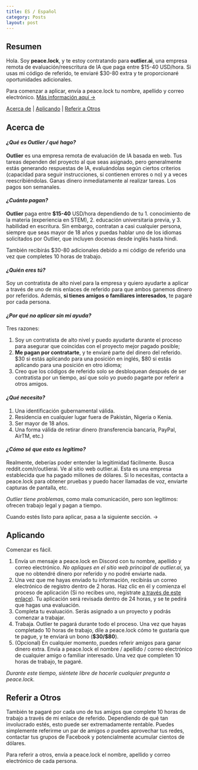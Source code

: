 ```yaml
---
title: ES / Español
category: Posts
layout: post
---
```


## Resumen

Hola. Soy **peace.lock**, y te estoy contratando para **outlier.ai**, una empresa remota de evaluación/reescritura de IA que paga entre \$15-40 USD/hora. Si usas mi código de referido, te enviaré \$30-80 extra y te proporcionaré oportunidades adicionales.

Para comenzar a aplicar, envía a peace.lock tu nombre, apellido y correo electrónico. [Más información aquí →](#aplicando)

[Acerca de](#acerca-de) | [Aplicando](#aplicando) | [Referir a Otros](#referir-a-otros)

## Acerca de

#### ***¿Qué es Outlier / qué hago?***
**Outlier** es una empresa remota de evaluación de IA basada en web. Tus tareas dependen del proyecto al que seas asignado, pero generalmente estás generando respuestas de IA, evaluándolas según ciertos criterios (capacidad para seguir instrucciones, si contienen errores o no) y a veces reescribiéndolas. Ganas dinero inmediatamente al realizar tareas. Los pagos son semanales.

#### ***¿Cuánto pagan?***
**Outlier** paga entre **\$15-40** USD/hora dependiendo de tu 1. conocimiento de la materia (experiencia en STEM), 2. educación universitaria previa, y 3. habilidad en escritura. Sin embargo, contratan a casi cualquier persona, siempre que seas mayor de 18 años y puedas hablar uno de los idiomas solicitados por Outlier, que incluyen docenas desde inglés hasta hindi.

También recibirás \$30-80 adicionales debido a mi código de referido una vez que completes 10 horas de trabajo.

#### ***¿Quién eres tú?***
Soy un contratista de alto nivel para la empresa y quiero ayudarte a aplicar a través de uno de mis enlaces de referido para que ambos ganemos dinero por referidos. Además, **si tienes amigos o familiares interesados**, te pagaré por cada persona.

#### ***¿Por qué no aplicar sin mi ayuda?***
Tres razones:
1. Soy un contratista de alto nivel y puedo ayudarte durante el proceso para asegurar que coincidas con el proyecto mejor pagado posible;
2. **Me pagan por contratarte**, y te enviaré parte del dinero del referido. \$30 si estás aplicando para una posición en inglés, \$80 si estás aplicando para una posición en otro idioma;
3. Creo que los códigos de referido solo se desbloquean después de ser contratista por un tiempo, así que solo yo puedo pagarte por referir a otros amigos.

#### ***¿Qué necesito?***
1. Una identificación gubernamental válida.
2. Residencia en cualquier lugar fuera de Pakistán, Nigeria o Kenia.
3. Ser mayor de 18 años.
4. Una forma válida de retirar dinero (transferencia bancaria, PayPal, AirTM, etc.)

#### ***¿Cómo sé que esto es legítimo?***
Realmente, deberías poder entender la legitimidad fácilmente. Busca reddit.com/r/outlierai. Ve al sitio web outlier.ai. Esta es una empresa establecida que ha pagado millones de dólares. Si lo necesitas, contacta a peace.lock para obtener pruebas y puedo hacer llamadas de voz, enviarte capturas de pantalla, etc.

*Outlier tiene problemas*, como mala comunicación, pero son legítimos: ofrecen trabajo legal y pagan a tiempo.

Cuando estés listo para aplicar, pasa a la siguiente sección. →

## Aplicando

Comenzar es fácil.
1. Envía un mensaje a peace.lock en Discord con tu nombre, apellido y correo electrónico. *No apliques en el sitio web principal de outlier.ai*, ya que no obtendré dinero por referido y no podré enviarte nada.
2. Una vez que me hayas enviado tu información, recibirás un correo electrónico de registro dentro de 2 horas. Haz clic en él y comienza el proceso de aplicación (Si no recibes uno, regístrate [a través de este enlace](https://app.outlier.ai/expert/opportunities?utm_source=referral&referring_user=d3bf6092b1a733669e655ccf33e5ffd911818e6b86b4cc2b7e88b158e5294ff2741052fd3655d428ce07ec973568d167)). Tu aplicación será revisada dentro de 24 horas, y se te pedirá que hagas una evaluación.
3. Completa tu evaluación. Serás asignado a un proyecto y podrás comenzar a trabajar.
4. Trabaja. Outlier te pagará durante todo el proceso. Una vez que hayas completado 10 horas de trabajo, dile a peace.lock cómo te gustaría que te pague, y te enviará un bono (**\$30/\$80**).
5. (Opcional) En cualquier momento, puedes referir amigos para ganar dinero extra. Envía a peace.lock el nombre / apellido / correo electrónico de cualquier amigo o familiar interesado. Una vez que completen 10 horas de trabajo, te pagaré.

*Durante este tiempo, siéntete libre de hacerle cualquier pregunta a peace.lock.*

## Referir a Otros

También te pagaré por cada uno de tus amigos que complete 10 horas de trabajo a través de mi enlace de referido. Dependiendo de qué tan involucrado estés, esto puede ser extremadamente rentable. Puedes simplemente referirme un par de amigos *o* puedes aprovechar tus redes, contactar tus grupos de Facebook y potencialmente acumular cientos de dólares.

Para referir a otros, envía a peace.lock el nombre, apellido y correo electrónico de cada persona.